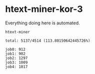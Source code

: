 # htext-miner-kor-3

Everything doing here is automated.

```
htext-miner

total: 5137/4514 (113.80150642445726%)

job0: 912
job1: 902
job2: 1297
job3: 1009
job4: 1017
```